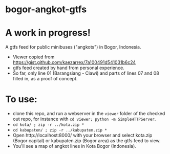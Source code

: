 # bogor-angkot-gtfs
# A work in progress!

A gtfs feed for public minibuses ("angkots") in Bogor, Indonesia.
* Viewer copied from https://gist.github.com/kaezarrex/7a100491d541031b6c24
* gtfs feed created by hand from personal experience.
* So far, only line 01 (Barangsiang - Ciawi) and parts of lines 07 and 08 filled in, as a proof of concept.

# To use:

* clone this repo, and run a webserver in the `viewer` folder of the checked out repo, for instance with `cd viewer; python -m SimpleHTTPServer`.
* `cd kota/ ; zip -r ../kota.zip *`
* `cd kabupaten/ ; zip -r ../kabupaten.zip *`
* Open http://localhost:8000/ with your browser and select kota.zip (Bogor capital) or kabupaten.zip (Bogor area) as the gtfs feed to view.
* You'll see a map of angkot lines in Kota Bogor (Indonesia).
